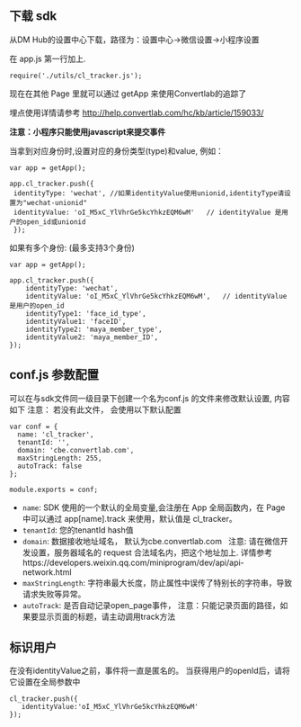 ## 下载 sdk
从DM Hub的设置中心下载，路径为：设置中心->微信设置->小程序设置

在 app.js 第一行加上. 

```
require('./utils/cl_tracker.js');
```

现在在其他 Page 里就可以通过 getApp 来使用Convertlab的追踪了

埋点使用详情请参考 http://help.convertlab.com/hc/kb/article/159033/

__注意：小程序只能使用javascript来提交事件__

当拿到对应身份时,设置对应的身份类型(type)和value,  例如：
```
var app = getApp();

app.cl_tracker.push({ 
 identityType: 'wechat', //如果identityValue使用unionid,identityType请设置为"wechat-unionid"
 identityValue: 'oI_M5xC_YlVhrGe5kcYhkzEQM6wM'   // identityValue 是用户的open_id或unionid
 });
```

如果有多个身份: (最多支持3个身份)
```
var app = getApp();

app.cl_tracker.push({
    identityType: 'wechat',
    identityValue: 'oI_M5xC_YlVhrGe5kcYhkzEQM6wM',   // identityValue 是用户的open_id
    identityType1: 'face_id_type',
    identityValue1: 'faceID',
    identityType2: 'maya_member_type',
    identityValue2: 'maya_member_ID',
});
```

## conf.js 参数配置
可以在与sdk文件同一级目录下创建一个名为conf.js 的文件来修改默认设置, 内容如下
注意： 若没有此文件， 会使用以下默认配置

```
var conf = {
  name: 'cl_tracker',
  tenantId: '',
  domain: 'cbe.convertlab.com',
  maxStringLength: 255,
  autoTrack: false
};

module.exports = conf;
```

- `name`: SDK 使用的一个默认的全局变量,会注册在 App 全局函数内，在 Page 中可以通过 app[name].track 来使用，默认值是 cl_tracker。
- `tenantId`: 您的tenantId hash值
- `domain`: 数据接收地址域名， 默认为cbe.convertlab.com 
	  注意: 请在微信开发设置，服务器域名的 request 合法域名内，把这个地址加上. 详情参考https://developers.weixin.qq.com/miniprogram/dev/api/api-network.html
- `maxStringLength`: 字符串最大长度，防止属性中误传了特别长的字符串，导致请求失败等异常。
- `autoTrack`: 是否自动记录open_page事件， 注意：只能记录页面的路径，如果要显示页面的标题，请主动调用track方法

## 标识用户
在没有identityValue之前，事件将一直是匿名的。
当获得用户的openId后，请将它设置在全局参数中
```
cl_tracker.push({
   identityValue:'oI_M5xC_YlVhrGe5kcYhkzEQM6wM'
});
```
